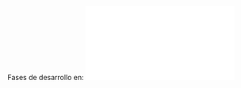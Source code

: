 Fases de desarrollo en: ![adrianbenitezweb.vercel.app/porfolio](adrianbenitezweb.vercel.app/porfolio.html)
